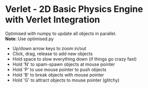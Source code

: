 # Verlet - 2D Basic Physics Engine with Verlet Integration
Optimised with numpy to update all objects in parallel.  
**Note**: Use optimised.py
* Up/down arrow keys to zoom in/out
* Click, drag, release to add new objects
* Hold space to slow everything down (if things go crazy fast)
* Hold 'N' to spam-spawn objects at mouse pointer
* Hold 'P' to use mouse pointer to push objects
* Hold 'B' to break objects with mouse pointer
* Hold 'G' to attract objects to mouse pointer (glitchy)
